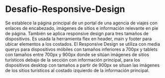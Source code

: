 # Desafio-Responsive-Design
Se establece la página principal de un portal de una agencia de viajes con enlaces de encabezado, imágenes de sitios e información relevante en pie de página. También se aplica responsive design para tres tamaños de dispositivos.
Es usada la herramienta flex en header, main y footer para ubicar elementos a los costados.
El Responsive Design se utiliza con media querys para dispositivos móbiles con tamaños inferiores a 700px y tablets con tamaños entre 700px y 900px donde se sitúan imágenes de sitios turísticos debajo de la sección con información principal, para los dispositivos desktop con tamaños a partir de 900px se situan las imágenes de los sitios turísticos al costado izquierdo de la información principal.